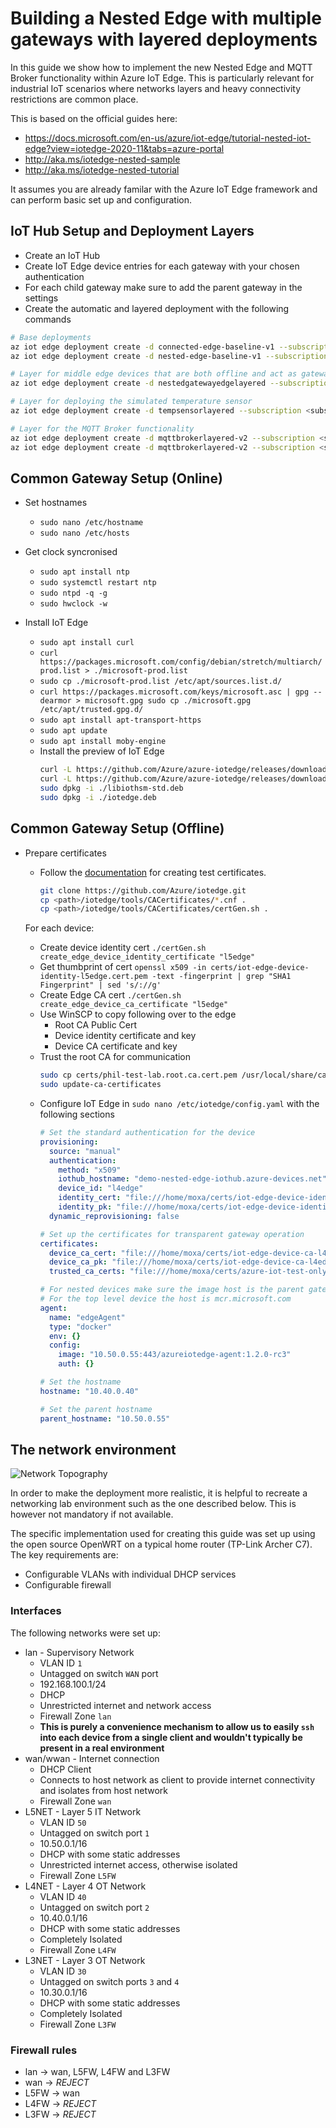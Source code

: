# Building a Nested Edge with multiple gateways with layered deployments

In this guide we show how to implement the new Nested Edge and MQTT Broker functionality within Azure IoT Edge. This is particularly relevant for industrial IoT scenarios where networks layers and heavy connectivity restrictions are common place.

This is based on the official guides here: 
* https://docs.microsoft.com/en-us/azure/iot-edge/tutorial-nested-iot-edge?view=iotedge-2020-11&tabs=azure-portal
* http://aka.ms/iotedge-nested-sample
* http://aka.ms/iotedge-nested-tutorial

It assumes you are already familar with the Azure IoT Edge framework and can perform basic set up and configuration.

## IoT Hub Setup and Deployment Layers

* Create an IoT Hub
* Create IoT Edge device entries for each gateway with your chosen authentication
* For each child gateway make sure to add the parent gateway in the settings
* Create the automatic and layered deployment with the following commands
```bash
# Base deployments
az iot edge deployment create -d connected-edge-baseline-v1 --subscription <subscription id> -n <iot hub name> --content ./manifests/base.topedge.deployment.manifest.json --target-condition "tags.topnestededge=true" --priority 100
az iot edge deployment create -d nested-edge-baseline-v1 --subscription <subscription id> -n <iot hub name> --content ./manifests/base.nestededge.deployment.manifest.json --target-condition "tags.nestedEdge=true" --priority 100

# Layer for middle edge devices that are both offline and act as gateways
az iot edge deployment create -d nestedgatewayedgelayered --subscription <subscription id> -n <iot hub name> --content ./manifests/nestedgateway.layered.deployment.manifest.json --target-condition "tags.nestedgateway=true" --layered --priority 200

# Layer for deploying the simulated temperature sensor
az iot edge deployment create -d tempsensorlayered --subscription <subscription id> -n <iot hub name> --content tempsensor.layered.deployment.manifest.json --target-condition "tags.tempsensor=true" --layered --priority 200

# Layer for the MQTT Broker functionality
az iot edge deployment create -d mqttbrokerlayered-v2 --subscription <subscription id> -n <iot hub name> --content ./manifests/layer.mqttbroker.deployment.manifest.json --target-condition "tags.mqttbroker=true" --layered --priority 300
az iot edge deployment create -d mqttbrokerlayered-v2 --subscription <subscription id> -n <iot hub name> --content ./manifests/layer.mqttbroker.deployment.manifest.json --target-condition "tags.mqttbride=true" --layered --priority 301
```

## Common Gateway Setup (Online)

* Set hostnames 
  * `sudo nano /etc/hostname`
  * `sudo nano /etc/hosts`

* Get clock syncronised
  * `sudo apt install ntp`
  * `sudo systemctl restart ntp`
  * `sudo ntpd -q -g`
  * `sudo hwclock -w`

* Install IoT Edge
  * `sudo apt install curl`
  * `curl https://packages.microsoft.com/config/debian/stretch/multiarch/prod.list > ./microsoft-prod.list`
  * `sudo cp ./microsoft-prod.list /etc/apt/sources.list.d/`
  * `curl https://packages.microsoft.com/keys/microsoft.asc | gpg --dearmor > microsoft.gpg
sudo cp ./microsoft.gpg /etc/apt/trusted.gpg.d/`
  * `sudo apt install apt-transport-https`  
  * `sudo apt update`
  * `sudo apt install moby-engine`
  * Install the preview of IoT Edge
    ```bash
    curl -L https://github.com/Azure/azure-iotedge/releases/download/1.2.0-rc1/libiothsm-std_1.2.0_rc1-1-1_debian9_armhf.deb -o libiothsm-std.deb
    curl -L https://github.com/Azure/azure-iotedge/releases/download/1.2.0-rc1/iotedge_1.2.0_rc1-1_debian9_armhf.deb -o iotedge.deb
    sudo dpkg -i ./libiothsm-std.deb
    sudo dpkg -i ./iotedge.deb
    ```

## Common Gateway Setup (Offline)

* Prepare certificates
  * Follow the [documentation](https://docs.microsoft.com/en-us/azure/iot-edge/how-to-create-test-certificates) for creating test certificates.

    ```bash
    git clone https://github.com/Azure/iotedge.git
    cp <path>/iotedge/tools/CACertificates/*.cnf .
    cp <path>/iotedge/tools/CACertificates/certGen.sh .
    ```
  
  For each device:
  * Create device identity cert `./certGen.sh create_edge_device_identity_certificate "l5edge"`
  * Get thumbprint of cert `openssl x509 -in certs/iot-edge-device-identity-l5edge.cert.pem -text -fingerprint | grep "SHA1 Fingerprint" | sed 's/://g'`
  * Create Edge CA cert `./certGen.sh create_edge_device_ca_certificate "l5edge"`
  * Use WinSCP to copy following over to the edge
    * Root CA Public Cert
    * Device identity certificate and key
    * Device CA certificate and key
  * Trust the root CA for communication
    ```bash
    sudo cp certs/phil-test-lab.root.ca.cert.pem /usr/local/share/ca-certificates/phil-test-lab.root.ca.cert.pem.crt
    sudo update-ca-certificates
    ```
  * Configure IoT Edge in `sudo nano /etc/iotedge/config.yaml` with the following sections
    ```yaml
    # Set the standard authentication for the device
    provisioning:
      source: "manual"
      authentication:
        method: "x509"
        iothub_hostname: "demo-nested-edge-iothub.azure-devices.net"
        device_id: "l4edge"
        identity_cert: "file:///home/moxa/certs/iot-edge-device-identity-l4edge.cert.pem"
        identity_pk: "file:///home/moxa/certs/iot-edge-device-identity-l4edge.key.pem"
      dynamic_reprovisioning: false

    # Set up the certificates for transparent gateway operation
    certificates:
      device_ca_cert: "file:///home/moxa/certs/iot-edge-device-ca-l4edge-full-chain.cert.pem"
      device_ca_pk: "file:///home/moxa/certs/iot-edge-device-ca-l4edge.key.pem"
      trusted_ca_certs: "file:///home/moxa/certs/azure-iot-test-only.root.ca.cert.pem"

    # For nested devices make sure the image host is the parent gateway.
    # For the top level device the host is mcr.microsoft.com
    agent:
      name: "edgeAgent"
      type: "docker"
      env: {}
      config:
        image: "10.50.0.55:443/azureiotedge-agent:1.2.0-rc3"
        auth: {}

    # Set the hostname
    hostname: "10.40.0.40"

    # Set the parent hostname
    parent_hostname: "10.50.0.55"
    ```

## The network environment

![Network Topography](network-topography.png)

In order to make the deployment more realistic, it is helpful to recreate a networking lab environment such as the one described below. This is however not mandatory if not available.

The specific implementation used for creating this guide was set up using the open source OpenWRT on a typical home router (TP-Link Archer C7). The key requirements are:

* Configurable VLANs with individual DHCP services
* Configurable firewall

### Interfaces

The following networks were set up:
* lan - Supervisory Network
    * VLAN ID `1`
    * Untagged on switch `WAN` port
    * 192.168.100.1/24
    * DHCP
    * Unrestricted internet and network access
    * Firewall Zone `lan`
    * **This is purely a convenience mechanism to allow us to easily `ssh` into each device from a single client and wouldn't typically be present in a real environment**
* wan/wwan - Internet connection
    * DHCP Client
    * Connects to host network as client to provide internet connectivity and isolates from host network
    * Firewall Zone `wan`
* L5NET - Layer 5 IT Network
    * VLAN ID `50`
    * Untagged on switch port `1`
    * 10.50.0.1/16
    * DHCP with some static addresses
    * Unrestricted internet access, otherwise isolated
    * Firewall Zone `L5FW`
* L4NET - Layer 4 OT Network
    * VLAN ID `40`
    * Untagged on switch port `2`
    * 10.40.0.1/16
    * DHCP with some static addresses
    * Completely Isolated
    * Firewall Zone `L4FW`
* L3NET - Layer 3 OT Network
    * VLAN ID `30`
    * Untagged on switch ports `3` and `4`
    * 10.30.0.1/16
    * DHCP with some static addresses
    * Completely Isolated
    * Firewall Zone `L3FW`

### Firewall rules
  * lan -> wan, L5FW, L4FW and L3FW
  * wan -> *REJECT*
  * L5FW -> wan
  * L4FW -> *REJECT*
  * L3FW -> *REJECT*
